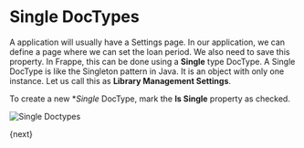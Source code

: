 <!-- base_template: frappe_io/www/frappe/frappe_base.html --><!-- add-breadcrumbs -->
# Single DocTypes

A application will usually have a Settings page. In our application, we can define a page where we can set the loan period. We also need to save this property. In Frappe, this can be done using a **Single** type DocType. A Single DocType is like the Singleton pattern in Java. It is an object with only one instance. Let us call this as **Library Management Settings**.

To create a new **Single* DocType, mark the **Is Single** property as checked.

<img class="screenshot" alt="Single Doctypes" src="/docs/assets/img/tab_single.png">

{next}
